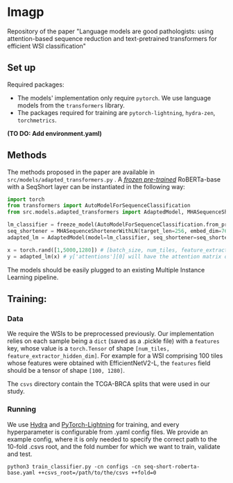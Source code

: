 # lmagp
Repository of the paper "Language models are good pathologists: using attention-based sequence reduction and text-pretrained transformers for efficient WSI classification"

## Set up
Required packages:
- The models' implementation only require `pytorch`. We use language models from the `transformers` library.
- The packages required for training are `pytorch-lightning`, `hydra-zen`, `torchmetrics`.

**(TO DO: Add environment.yaml)**

## Methods
The methods proposed in the paper are available in `src/models/adapted_transformers.py` . A [_frozen pre-trained_](https://arxiv.org/abs/2103.05247) RoBERTa-base with a SeqShort layer can be instantiated in the following way:

```python
import torch
from transformers import AutoModelForSequenceClassification
from src.models.adapted_transformers import AdaptedModel, MHASequenceShortenerWithLN, freeze_model

lm_classifier = freeze_model(AutoModelForSequenceClassification.from_pretrained('roberta-base', num_labels=2)) # will freeze the encoder parameters except for the layer norm layers.
seq_shortener = MHASequenceShortenerWithLN(target_len=256, embed_dim=768, kdim=1280, vdim=1280, num_heads=4, batch_first=True) # kdim, vdim: hidden dim of efficientnet v2 l
adapted_lm = AdaptedModel(model=lm_classifier, seq_shortener=seq_shortener, embed_dim=768)

x = torch.rand([1,5000,1280]) # [batch_size, num_tiles, feature_extractor_hidden_dim]
y = adapted_lm(x) # y['attentions'][0] will have the attention matrix of the SeqShort layer
```
The models should be easily plugged to an existing Multiple Instance Learning pipeline.

## Training:
### Data
We require the WSIs to be preprocessed previously. Our implementation relies on each sample being a `dict` (saved as a .pickle file) with a `features` key, whose value is a `torch.Tensor` of shape `[num_tiles, feature_extractor_hidden_dim]`. For example for a WSI comprising 100 tiles whose features were obtained with EfficientNetV2-L, the `features` field should be a tensor of shape `[100, 1280]`.

The `csvs` directory contain the TCGA-BRCA splits that were used in our study. 

### Running
We use [Hydra]() and [PyTorch-Lightning]() for training, and every hyperparameter is configurable from .yaml config files. We provide an example config, where it is only needed to specify the correct path to the 10-fold .csvs root, and the fold number for which we want to train, validate and test.
```
python3 train_classifier.py -cn configs -cn seq-short-roberta-base.yaml ++csvs_root=/path/to/the/csvs ++fold=0
```